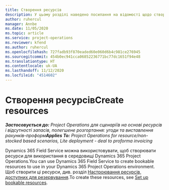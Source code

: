 ```yaml
---
title: Створення ресурсів
description: У цьому розділі наведено посилання на відомості щодо створення доступних для резервування ресурсів.
author: ruhercul
manager: Annbe
ms.date: 11/05/2020
ms.topic: article
ms.service: project-operations
ms.reviewer: kfend
ms.author: ruhercul
ms.openlocfilehash: 727fadb93f870eaded60e060d6b4c981ce276945
ms.sourcegitcommit: 454b0ec941cca06852236771bc77dc1651f94e48
ms.translationtype: HT
ms.contentlocale: uk-UA
ms.lasthandoff: 11/12/2020
ms.locfileid: "4514602"
---
```

# <a name="create-resources"></a><span data-ttu-id="dc16d-103">Створення ресурсів</span><span class="sxs-lookup"><span data-stu-id="dc16d-103">Create resources</span></span>

<span data-ttu-id="dc16d-104">_**Застосовується до:** Project Operations для сценаріїв на основі ресурсів і відсутності запасів, полегшене розгортання: угоди та виставлення рахунків-проформ_</span><span class="sxs-lookup"><span data-stu-id="dc16d-104">_**Applies To:** Project Operations for resource/non-stocked based scenarios, Lite deployment - deal to proforma invoicing_</span></span>

<span data-ttu-id="dc16d-105">Dynamics 365 Field Service можна використовувати, щоб створювати ресурси для використання в середовищі Dynamics 365 Project Operations.</span><span class="sxs-lookup"><span data-stu-id="dc16d-105">You can use Dynamics 365 Field Service to create bookable resources to use in your Dynamics 365 Project Operations environment.</span></span> <span data-ttu-id="dc16d-106">Щоб створити ці ресурси, див. розділ [Настроювання ресурсів, доступних для резервування](https://docs.microsoft.com/dynamics365/field-service/set-up-bookable-resources).</span><span class="sxs-lookup"><span data-stu-id="dc16d-106">To create these resources, see [Set up bookable resources](https://docs.microsoft.com/dynamics365/field-service/set-up-bookable-resources).</span></span>
